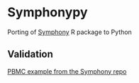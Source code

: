 # Symphonypy
Porting of [Symphony](https://github.com/immunogenomics/symphony) R package to Python


## Validation
[PBMC example from the Symphony repo](validation_PBMC_example.ipynb)
